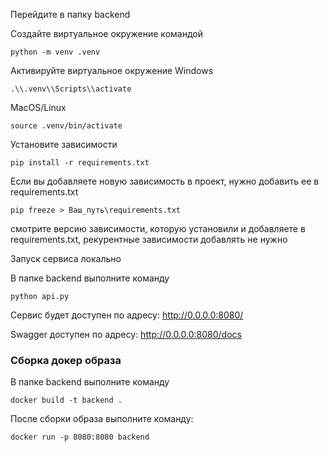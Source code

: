 
Перейдите в папку backend

Создайте виртуальное окружение командой
```commandline
python -m venv .venv
```

Активируйте виртуальное окружение
Windows
```commandline
.\\.venv\\Scripts\\activate

```
MacOS/Linux
```commandline
source .venv/bin/activate
```

Установите зависимости 
```
pip install -r requirements.txt
```

Если вы добавляете новую зависимость в проект, нужно добавить ее в requirements.txt

```commandline
pip freeze > Ваш_путь\requirements.txt
```

смотрите версию зависимости, которую установили и добавляете в requirements.txt, рекурентные зависимости добавлять не нужно

Запуск сервиса локально

В папке backend выполните команду
```
python api.py
```
Сервис будет доступен по адресу: 
http://0.0.0.0:8080/

Swagger доступен по адресу:
http://0.0.0.0:8080/docs

### Сборка докер образа

В папке backend выполните команду
```
docker build -t backend .
```
После сборки образа выполните команду: 

```commandline
docker run -p 8080:8080 backend 
```


